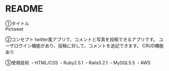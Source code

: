 # README


①タイトル<br/>
Pictweet


②コンセプト
twitter風アプリで、コメントと写真を投稿できるアプリです。
ユーザログイン機能があり、投稿に対して、コメントを追記できます。
CRUD機能あり


③使用技術
・HTML/CSS
・Ruby2.5.1
・Rails5.2.1
・MySQL5.5
・AWS
